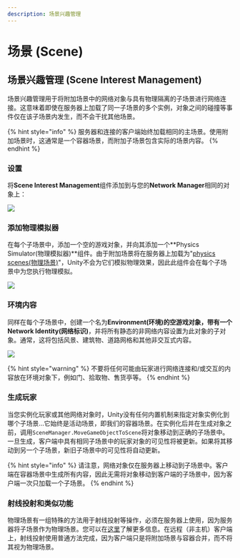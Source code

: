 ```yaml
---
description: 场景兴趣管理
---
```


# 场景 (Scene)

## 场景兴趣管理 (Scene Interest Management)

场景兴趣管理用于将附加场景中的网络对象与具有物理隔离的子场景进行网络连接。这意味着即使在服务器上加载了同一子场景的多个实例，对象之间的碰撞等事件仅在该子场景内发生，而不会干扰其他场景。

{% hint style="info" %}
服务器和连接的客户端始终加载相同的主场景。使用附加场景时，这通常是一个容器场景，而附加子场景包含实际的场景内容。
{% endhint %}

### 设置

将**Scene Interest Management**组件添加到与您的**Network Manager**相同的对象上：

![](<../../.gitbook/assets/image (94).png>)

### 添加物理模拟器

在每个子场景中，添加一个空的游戏对象，并向其添加一个**Physics Simulator(物理模拟器)**组件。由于附加场景将在服务器上加载为"[physics scenes(物理场景)](https://docs.unity3d.com/ScriptReference/PhysicsScene.html)"，Unity不会为它们模拟物理效果，因此此组件会在每个子场景中为您执行物理模拟。

![](<../../.gitbook/assets/image (24).png>)

### 环境内容

同样在每个子场景中，创建一个名为**Environment(环境)**的空游戏对象，带有一个**Network Identity(网络标识)**，并将所有静态的非网络内容设置为此对象的子对象。通常，这将包括风景、建筑物、道路网格和其他非交互式内容。

![](<../../.gitbook/assets/image (15).png>)

{% hint style="warning" %}
不要将任何可能由玩家进行网络连接和/或交互的内容放在环境对象下，例如门、拾取物、售货亭等。
{% endhint %}

### 生成玩家

当您实例化玩家或其他网络对象时，Unity没有任何内置机制来指定对象实例化到哪个子场景...它始终是活动场景，即我们的容器场景。在实例化后并在生成对象之前，调用`SceneManager.MoveGameObjectToScene`将对象移动到正确的子场景中。一旦生成，客户端中具有相同子场景中的玩家对象的可见性将被更新。如果将其移动到另一个子场景，新旧子场景中的可见性将自动更新。


{% hint style="info" %}
请注意，网络对象仅在服务器上移动到子场景中。客户端在容器场景中生成所有内容，因此无需将对象移动到客户端的子场景中，因为客户端一次只加载一个子场景。
{% endhint %}

### 射线投射和类似功能

物理场景有一组特殊的方法用于射线投射等操作，必须在服务器上使用，因为服务器将子场景作为物理场景。您可以在[这里](https://docs.unity3d.com/ScriptReference/PhysicsScene.html)了解更多信息。在远程（非主机）客户端上，射线投射使用普通方法完成，因为客户端只是将附加场景与容器合并，而不将其视为物理场景。
